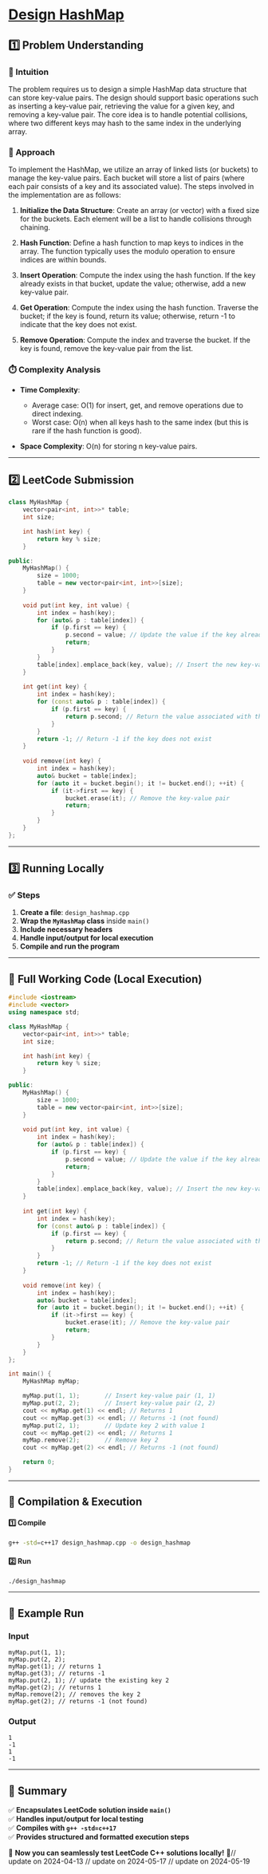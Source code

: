 # **[Design HashMap](https://leetcode.com/problems/design-hashmap/description/)**  

## **1️⃣ Problem Understanding**  
### **📌 Intuition**  
The problem requires us to design a simple HashMap data structure that can store key-value pairs. The design should support basic operations such as inserting a key-value pair, retrieving the value for a given key, and removing a key-value pair. The core idea is to handle potential collisions, where two different keys may hash to the same index in the underlying array.

### **🚀 Approach**  
To implement the HashMap, we utilize an array of linked lists (or buckets) to manage the key-value pairs. Each bucket will store a list of pairs (where each pair consists of a key and its associated value). The steps involved in the implementation are as follows:

1. **Initialize the Data Structure**: Create an array (or vector) with a fixed size for the buckets. Each element will be a list to handle collisions through chaining.
   
2. **Hash Function**: Define a hash function to map keys to indices in the array. The function typically uses the modulo operation to ensure indices are within bounds.

3. **Insert Operation**: Compute the index using the hash function. If the key already exists in that bucket, update the value; otherwise, add a new key-value pair.

4. **Get Operation**: Compute the index using the hash function. Traverse the bucket; if the key is found, return its value; otherwise, return -1 to indicate that the key does not exist.

5. **Remove Operation**: Compute the index and traverse the bucket. If the key is found, remove the key-value pair from the list.

### **⏱️ Complexity Analysis**  
- **Time Complexity**: 
  - Average case: O(1) for insert, get, and remove operations due to direct indexing.
  - Worst case: O(n) when all keys hash to the same index (but this is rare if the hash function is good).
  
- **Space Complexity**: O(n) for storing n key-value pairs.

---  

## **2️⃣ LeetCode Submission**  
```cpp
class MyHashMap {
    vector<pair<int, int>>* table;
    int size;

    int hash(int key) {
        return key % size;
    }

public:
    MyHashMap() {
        size = 1000;
        table = new vector<pair<int, int>>[size];
    }
    
    void put(int key, int value) {
        int index = hash(key);
        for (auto& p : table[index]) {
            if (p.first == key) {
                p.second = value; // Update the value if the key already exists
                return;
            }
        }
        table[index].emplace_back(key, value); // Insert the new key-value pair
    }
    
    int get(int key) {
        int index = hash(key);
        for (const auto& p : table[index]) {
            if (p.first == key) {
                return p.second; // Return the value associated with the key
            }
        }
        return -1; // Return -1 if the key does not exist
    }
    
    void remove(int key) {
        int index = hash(key);
        auto& bucket = table[index];
        for (auto it = bucket.begin(); it != bucket.end(); ++it) {
            if (it->first == key) {
                bucket.erase(it); // Remove the key-value pair
                return;
            }
        }
    }
};
```  

---  

## **3️⃣ Running Locally**  
### **✅ Steps**  
1. **Create a file**: `design_hashmap.cpp`  
2. **Wrap the `MyHashMap` class** inside `main()`  
3. **Include necessary headers**  
4. **Handle input/output for local execution**  
5. **Compile and run the program**  

---  

## **📝 Full Working Code (Local Execution)**  
```cpp
#include <iostream>
#include <vector>
using namespace std;

class MyHashMap {
    vector<pair<int, int>>* table;
    int size;

    int hash(int key) {
        return key % size;
    }

public:
    MyHashMap() {
        size = 1000;
        table = new vector<pair<int, int>>[size];
    }
    
    void put(int key, int value) {
        int index = hash(key);
        for (auto& p : table[index]) {
            if (p.first == key) {
                p.second = value; // Update the value if the key already exists
                return;
            }
        }
        table[index].emplace_back(key, value); // Insert the new key-value pair
    }
    
    int get(int key) {
        int index = hash(key);
        for (const auto& p : table[index]) {
            if (p.first == key) {
                return p.second; // Return the value associated with the key
            }
        }
        return -1; // Return -1 if the key does not exist
    }
    
    void remove(int key) {
        int index = hash(key);
        auto& bucket = table[index];
        for (auto it = bucket.begin(); it != bucket.end(); ++it) {
            if (it->first == key) {
                bucket.erase(it); // Remove the key-value pair
                return;
            }
        }
    }
};

int main() {
    MyHashMap myMap;

    myMap.put(1, 1);       // Insert key-value pair (1, 1)
    myMap.put(2, 2);       // Insert key-value pair (2, 2)
    cout << myMap.get(1) << endl; // Returns 1
    cout << myMap.get(3) << endl; // Returns -1 (not found)
    myMap.put(2, 1);       // Update key 2 with value 1
    cout << myMap.get(2) << endl; // Returns 1
    myMap.remove(2);       // Remove key 2
    cout << myMap.get(2) << endl; // Returns -1 (not found)

    return 0;
}  
```  

---  

## **🔧 Compilation & Execution**  
#### **1️⃣ Compile**  
```bash
g++ -std=c++17 design_hashmap.cpp -o design_hashmap
```  

#### **2️⃣ Run**  
```bash
./design_hashmap
```  

---  

## **🎯 Example Run**  
### **Input**  
```
myMap.put(1, 1);
myMap.put(2, 2);
myMap.get(1); // returns 1
myMap.get(3); // returns -1
myMap.put(2, 1); // update the existing key 2
myMap.get(2); // returns 1
myMap.remove(2); // removes the key 2
myMap.get(2); // returns -1 (not found)
```  
### **Output**  
```
1
-1
1
-1
```  

---  

## **📌 Summary**  
✅ **Encapsulates LeetCode solution inside `main()`**  
✅ **Handles input/output for local testing**  
✅ **Compiles with `g++ -std=c++17`**  
✅ **Provides structured and formatted execution steps**  

🚀 **Now you can seamlessly test LeetCode C++ solutions locally!** 🚀// update on 2024-04-13
// update on 2024-05-17
// update on 2024-05-19
